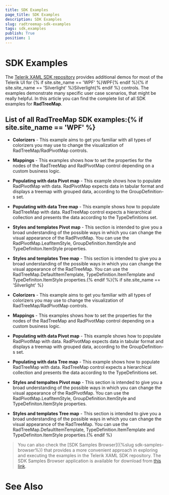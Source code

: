 ```yaml
---
title: SDK Examples
page_title: SDK Examples
description: SDK Examples
slug: radtreemap-sdk-examples
tags: sdk,examples
publish: True
position: 1
---
```


# SDK Examples



The [Telerik XAML SDK repository](https://github.com/telerik/xaml-sdk/tree/master/) provides additional demos for most of the Telerik UI for {% if site.site_name == 'WPF' %}WPF{% endif %}{% if site.site_name == 'Silverlight' %}Silverlight{% endif %} controls. The examples demonstrate many specific user case scenarios, that might be really helpful. In this article you can find the complete list of all SDK examples for __RadTreeMap__.

## List of all RadTreeMap SDK examples:{% if site.site_name == 'WPF' %}

* __Colorizers__ - This example aims to get you familiar with all types of colorizers you may use to change the visualization of RadTreeMap/RadPivotMap controls.

* __Mappings__ - This examples shows how to set the properties for the nodes of the RadTreeMap and RadPivotMap control depending on a custom business logic.

* __Populating with data Pivot map__ - This example shows how to populate RadPivotMap with data. RadPivotMap expects data in tabular format and displays a treemap with grouped data, according to the GroupDefinition-s set.

* __Populating with data Tree map__ - This example shows how to populate RadTreeMap with data. RadTreeMap control expects a hierarchical collection and presents the data according to the TypeDefinitions set.

* __Styles and templates Pivot map__ - This section is intended to give you a broad understanding of the possible ways in which you can change the visual appearance of the RadPivotMap. You can use the RadPivotMap.LeafItemStyle, GroupDefinition.ItemStyle and TypeDefiniton.ItemStyle properties.

* __Styles and templates Tree map__ - This section is intended to give you a broad understanding of the possible ways in which you can change the visual appearance of the RadTreeMap. You can use the RadTreeMap.DefaultItemTemplate, TypeDefinition.ItemTemplate and TypeDefiniton.ItemStyle properties.{% endif %}{% if site.site_name == 'Silverlight' %}

* __Colorizers__ - This example aims to get you familiar with all types of colorizers you may use to change the visualization of RadTreeMap/RadPivotMap controls.

* __Mappings__ - This examples shows how to set the properties for the nodes of the RadTreeMap and RadPivotMap control depending on a custom business logic.

* __Populating with data Pivot map__ - This example shows how to populate RadPivotMap with data. RadPivotMap expects data in tabular format and displays a treemap with grouped data, according to the GroupDefinition-s set.

* __Populating with data Tree map__ - This example shows how to populate RadTreeMap with data. RadTreeMap control expects a hierarchical collection and presents the data according to the TypeDefinitions set.

* __Styles and tempaltes Pivot map__ - This section is intended to give you a broad understanding of the possible ways in which you can change the visual appearance of the RadPivotMap. You can use the RadPivotMap.LeafItemStyle, GroupDefinition.ItemStyle and TypeDefiniton.ItemStyle properties.

* __Styles and templates Tree map__ - This section is intended to give you a broad understanding of the possible ways in which you can change the visual appearance of the RadTreeMap. You can use the RadTreeMap.DefaultItemTemplate, TypeDefinition.ItemTemplate and TypeDefiniton.ItemStyle properties.{% endif %}

>You can also check the [SDK Samples Browser]({%slug sdk-samples-browser%}) that provides a more convenient approach in exploring and executing the examples in the Telerik XAML SDK repository. The SDK Samples Browser application is available for download from [this link](http://demos.telerik.com/xaml-sdkbrowser/).

# See Also
